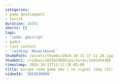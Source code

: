 ```yaml
---
categories:
- game development
- twitch
duration: 14351
shorts: []
tags:
- 'code: gdscript'
- godot
- lost contact
- 'raiding: NovaLiminal'
thumbPath: /assets/thumbs/2024-10-31-17-11-28.jpg
thumbUri: /videos/1025639089/pictures/1945354308
timestamp: 2024-10-31T12:11:28-05:00
title: escape room game dev | no signal (day 135)
videoId: '1025639089'
---
```

